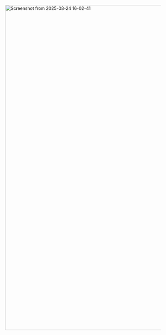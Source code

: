 <img width="1844" height="1054" alt="Screenshot from 2025-08-24 16-02-41" src="https://github.com/user-attachments/assets/374ce28c-a2a7-43f1-8865-74069934cb7d" />
